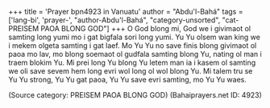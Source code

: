 +++
title = 'Prayer bpn4923 in Vanuatu'
author = "Abdu'l-Bahá"
tags = ['lang-bi', 'prayer-', "author-Abdu'l-Bahá", "category-unsorted", "cat-PREISEM  PAOA  BLONG  GOD"]
+++
O God blong mi, God we i givimaot ol samting long yumi mo i gat bigfala sori long yumi. Yu Yu olsem wan king we i mekem olgeta samting i gat laef. Mo Yu Yu no save finis blong givimaot ol paoa mo lav, mo blong soemaot ol gudfala samting blong Yu, nating ol man i traem blokim Yu. Mi prei long Yu blong Yu letem man ia i kasem ol samting we oli save sevem hem long evri wol long ol wol blong Yu. Mi talem tru se Yu Yu strong, Yu Yu gat paoa, Yu Yu save evri samting, mo Yu Yu waes.

(Source category: PREISEM  PAOA  BLONG  GOD)
(Bahaiprayers.net ID: 4923)
